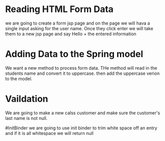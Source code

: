 # Reading HTML Form Data
we are going to create a form jsp page and on the page we will hava a single input
asking for the user name. Once they click enter we will take them to a new jsp
page and say Hello + the entered information

# Adding Data to the Spring model
We want a new method to process form data. THe method will read in the students name and convert it to uppercase. then add the uppercase verion to the model. 

# Vaildation
We are going to make a new calss customer and make sure the customer's last name is not null.

#InitBinder
we are going to use init binder to trim white space off an entry and if it is all whitespace we will return null